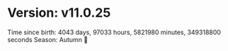# Version: v11.0.25
Time since birth: 4043 days, 97033 hours, 5821980 minutes, 349318800 seconds
Season: Autumn 🍁
